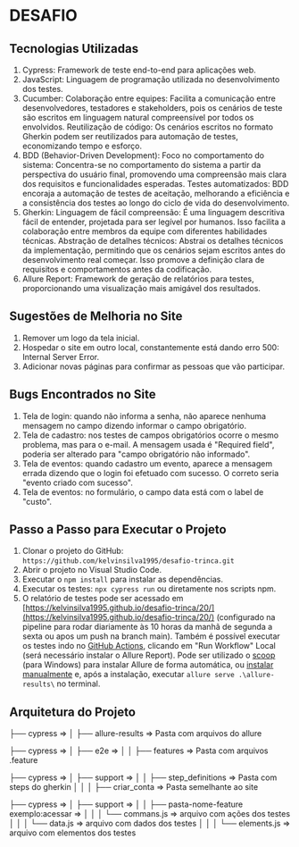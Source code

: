 # DESAFIO

## Tecnologias Utilizadas
1. Cypress: Framework de teste end-to-end para aplicações web.
2. JavaScript: Linguagem de programação utilizada no desenvolvimento dos testes.
3. Cucumber:
Colaboração entre equipes: Facilita a comunicação entre desenvolvedores, testadores e stakeholders, pois os cenários de teste são escritos em linguagem natural compreensível por todos os envolvidos.
Reutilização de código: Os cenários escritos no formato Gherkin podem ser reutilizados para automação de testes, economizando tempo e esforço.
4. BDD (Behavior-Driven Development):
Foco no comportamento do sistema: Concentra-se no comportamento do sistema a partir da perspectiva do usuário final, promovendo uma compreensão mais clara dos requisitos e funcionalidades esperadas.
Testes automatizados: BDD encoraja a automação de testes de aceitação, melhorando a eficiência e a consistência dos testes ao longo do ciclo de vida do desenvolvimento.
5. Gherkin:
Linguagem de fácil compreensão: É uma linguagem descritiva fácil de entender, projetada para ser legível por humanos. Isso facilita a colaboração entre membros da equipe com diferentes habilidades técnicas.
Abstração de detalhes técnicos: Abstrai os detalhes técnicos da implementação, permitindo que os cenários sejam escritos antes do desenvolvimento real começar. Isso promove a definição clara de requisitos e comportamentos antes da codificação.
6. Allure Report: Framework de geração de relatórios para testes, proporcionando uma visualização mais amigável dos resultados.

## Sugestões de Melhoria no Site
1. Remover um logo da tela inicial.
2. Hospedar o site em outro local, constantemente está dando erro 500: Internal Server Error.
3. Adicionar novas páginas para confirmar as pessoas que vão participar.

## Bugs Encontrados no Site
1. Tela de login: quando não informa a senha, não aparece nenhuma mensagem no campo dizendo informar o campo obrigatório.
2. Tela de cadastro: nos testes de campos obrigatórios ocorre o mesmo problema, mas para o e-mail. A mensagem usada é "Required field", poderia ser alterado para "campo obrigatório não informado".
3. Tela de eventos: quando cadastro um evento, aparece a mensagem errada dizendo que o login foi efetuado com sucesso. O correto seria "evento criado com sucesso".
4. Tela de eventos: no formulário, o campo data está com o label de "custo".

## Passo a Passo para Executar o Projeto
1. Clonar o projeto do GitHub: `https://github.com/kelvinsilva1995/desafio-trinca.git`
2. Abrir o projeto no Visual Studio Code.
3. Executar o `npm install` para instalar as dependências.
4. Executar os testes: `npx cypress run` ou diretamente nos scripts npm.
5. O relatório de testes pode ser acessado em [https://kelvinsilva1995.github.io/desafio-trinca/20/](https://kelvinsilva1995.github.io/desafio-trinca/20/) (configurado na pipeline para rodar diariamente às 10 horas da manhã de segunda a sexta ou apos um push na branch main). Também é possível executar os testes indo no [GitHub Actions](https://github.com/kelvinsilva1995/desafio-trinca/actions/workflows/pipeline-v12.yml), clicando em "Run Workflow" Local (será necessário instalar o Allure Report). Pode ser utilizado o [scoop](https://scoop.sh/) (para Windows) para instalar Allure de forma automática, ou [instalar manualmente](https://docs.qameta.io/allure/) e, após a instalação, executar `allure serve .\allure-results\` no terminal.

## Arquitetura do Projeto

├── cypress  => 
│   ├──  allure-results  => Pasta com arquivos do allure 

├── cypress  => 
│   ├──  e2e   => 
│   │   ├── features => Pasta com arquivos .feature

├── cypress  => 
│   ├──  support   => 
│   │   ├── step_definitions => Pasta com steps do gherkin
│   │   │   ├── criar_conta => Pasta semelhante ao site


├── cypress  => 
│   ├──  support   => 
│   │   ├── pasta-nome-feature exemplo:acessar => 
│   │   │      └── commans.js => arquivo com ações dos testes
│   │   │      └── data.js => arquivo com dados dos testes
│   │   │      └── elements.js => arquivo com elementos dos testes

